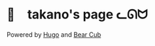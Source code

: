 # :wave:　takano's page ᓚᘏᗢ

Powered by [Hugo](https://gohugo.io/) and [Bear Cub](https://github.com/clente/hugo-bearcub)
